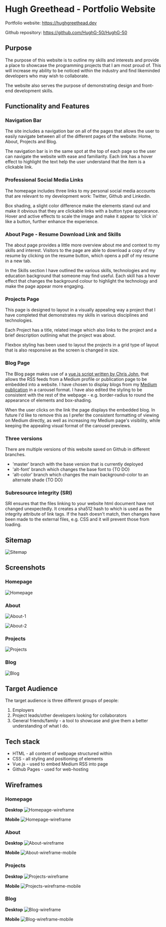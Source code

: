 # Hugh Greethead - Portfolio Website
Portfolio website: https://hughgreethead.dev

Github repository: https://github.com/HughG-50/HughG-50

## Purpose

The purpose of this website is to outline my skills and interests and provide a place to showcase the programming projects that I am most proud of. This will increase my ability to be noticed within the industry and find likeminded developers who may wish to collaborate.

The website also serves the purpose of demonstrating design and front-end development skills.

## Functionality and Features

### Navigation Bar
The site includes a navigation bar on all of the pages that allows the user to easily navigate between all of the different pages of the website: Home, About, Projects and Blog.

The navigation bar is in the same spot at the top of each page so the user can navigate the website with ease and familiarity. Each link has a hover effect to highlight the text help the user understand that the item is a clickable link.

### Professional Social Media Links
The homepage includes three links to my personal social media accounts that are relevant to my development work: Twitter, Github and Linkedin. 

Box shading, a slight color difference make the elements stand out and make it obvious that they are clickable links with a button type appearance. Hover and active effects to scale the image and make it appear to 'click in' like a button, further enhance the experience.

### About Page - Resume Download Link and Skills

The about page provides a little more overview about me and context to my skills and interest. Visitors to the page are able to download a copy of my resume by clicking on the resume button, which opens a pdf of my resume in a new tab.

In the Skills section I have outlined the various skills, technologies and my education background that someone may find useful. Each skill has a hover effect that changes the background colour to highlight the technology and make the page appear more engaging.

### Projects Page

This page is designed to layout in a visually appealing way a project that I have completed that demonstrates my skills in various disciplines and technologies.

Each Project has a title, related image which also links to the project and a brief description outlining what the project was about. 

Flexbox styling has been used to layout the projects in a grid type of layout that is also
responsive as the screen is changed in size.

### Blog Page

The Blog page makes use of a [vue.js script written by Chris John](https://medium.com/retainable/how-to-embed-medium-on-your-website-the-easy-way-41ac0a13231e), that allows the RSS feeds from a Medium profile or publication page to be embedded into a website. I have chosen to display blogs from my [Medium publication](https://medium.com/hugh-greethead) in a carousel format. I have also edited the styling to be consistent with the rest of the webpage - e.g. border-radius to round the appearance of elements and box-shading. 

When the user clicks on the link the page displays the embedded blog. In future I'd like to remove this as I prefer the consistent formatting of viewing on Medium directly, as well as increasing my Medium page's visibility, while keeping the appealing visual format of the carousel previews.

### Three versions

There are multiple versions of this website saved on Github in different branches.
* 'master' branch with the base version that is currently deployed
* 'alt-font' branch which changes the base font to {TO DO}
* 'alt-color' branch which changes the main background-color to an alternate shade {TO DO}

### Subresource integrity (SRI)

SRI ensures that the files linking to your website html document have not changed unexpectedly. It creates a sha512 hash to which is used as the integrity attribute of link tags. If the hash doesn't match, then changes have been made to the external files, e.g. CSS and it will prevent those from loading.

## Sitemap

![Sitemap](docs/portfolio-site-map.png)

## Screenshots

### Homepage

![Homepage](docs/home-page.png)

### About 

![About-1](docs/about-page-1.png)

![About-2](docs/about-page-2.png)

### Projects 

![Projects](docs/project-page.png)

### Blog 

![Blog](docs/blog-page.png)

## Target Audience

The target audience is three different groups of people:

1. Employers
2. Project leads/other developers looking for collaborators
3. General friends/family - a tool to showcase and give them a better understanding of what I do.

## Tech stack

* HTML - all content of webpage structured within
* CSS - all styling and positioning of elements
* Vue.js - used to embed Medium RSS into page
* Github Pages - used for web-hosting

## Wireframes

### Homepage

**Desktop**
![Homepage-wireframe](docs/wireframe-homepage.png)

**Mobile**
![Homepage-wireframe](docs/wireframe-homepage-mobile.png)

### About 

**Desktop**
![About-wireframe](docs/wireframe-about.png)

**Mobile**
![About-wireframe-mobile](docs/wireframe-about-mobile.png)

### Projects 

**Desktop**
![Projects-wireframe](docs/wireframe-projects.png)

**Mobile**
![Projects-wireframe-mobile](docs/wireframe-projects-mobile.png)

### Blog 

**Desktop**
![Blog-wireframe](docs/wireframe-blog.png)

**Mobile**
![Blog-wireframe-mobile](docs/wireframe-blog-mobile.png)

